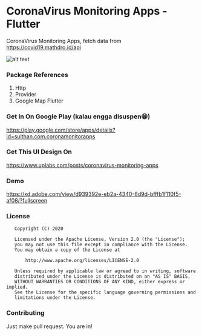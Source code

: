 # CoronaVirus Monitoring Apps - Flutter

CoronaVirus Monitoring Apps, fetch data from https://covid19.mathdro.id/api

![alt text](https://raw.githubusercontent.com/sulthanalihsan/corona_monitoring_apps/master/screenshot/ss.png)

### Package References
1. Http
2. Provider 
3. Google Map Flutter

### Get In On Google Play (kalau engga disuspen😁)
https://play.google.com/store/apps/details?id=sulthan.com.coronamonitorapps

### Get This UI Design On
https://www.uplabs.com/posts/coronavirus-monitoring-apps

### Demo
https://xd.adobe.com/view/d939392e-eb2a-4340-6d9d-bfffb1f110f5-af08/?fullscreen

### License
```
   Copyright (C) 2020

   Licensed under the Apache License, Version 2.0 (the "License");
   you may not use this file except in compliance with the License.
   You may obtain a copy of the License at

       http://www.apache.org/licenses/LICENSE-2.0

   Unless required by applicable law or agreed to in writing, software
   distributed under the License is distributed on an "AS IS" BASIS,
   WITHOUT WARRANTIES OR CONDITIONS OF ANY KIND, either express or implied.
   See the License for the specific language governing permissions and
   limitations under the License.
```

### Contributing
Just make pull request. You are in!
